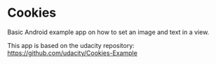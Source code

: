 # Cookies
Basic Android example app on how to set an image and text in a view.

This app is based on the udacity repository:
https://github.com/udacity/Cookies-Example
